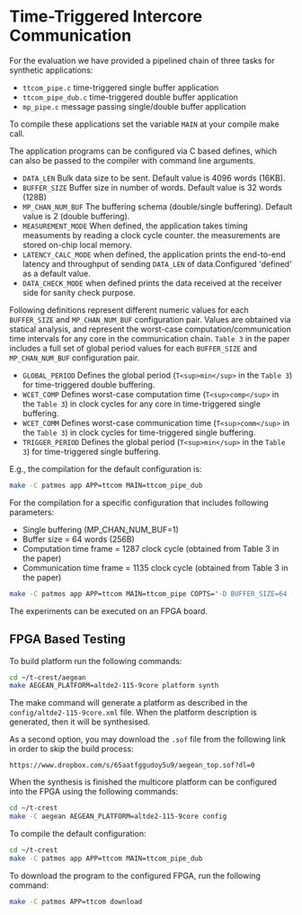 # Time-Triggered Intercore Communication

For the evaluation we have provided a pipelined chain of three tasks
for synthetic applications: 

 * `ttcom_pipe.c` time-triggered single buffer application
 * `ttcom_pipe_dub.c` time-triggered double buffer application
 * `mp_pipe.c` message passing single/double buffer application

To compile these applications set the variable `MAIN` at your compile make call.

The application programs can be configured via C based defines, 
which can also be passed to the compiler with command line arguments. 

 * `DATA_LEN` Bulk data size to be sent. Default value is 4096 words (16KB).
 * `BUFFER_SIZE` Buffer size in number of words. Default value is 32 words (128B)
 * `MP_CHAN_NUM_BUF` The buffering schema (double/single buffering). Default value is 2 (double buffering).
 * `MEASUREMENT_MODE` When defined, the application takes timing measuments by reading a clock cycle counter.
the measurements are stored on-chip local memory.
 * `LATENCY_CALC_MODE` when defined, the application prints the end-to-end latency and throughput of sending `DATA_LEN` of data.Configured 'defined' as a default value.
 * `DATA_CHECK_MODE` when defined prints the data received at the receiver side for sanity check purpose.

Following definitions represent different numeric values for each `BUFFER_SIZE` and `MP_CHAN_NUM_BUF` configuration pair.
Values are obtained via statical analysis, and represent the worst-case computation/communication time intervals for any core in the communication chain.
`Table 3` in the paper includes a full set of global period values for each `BUFFER_SIZE` and `MP_CHAN_NUM_BUF` configuration pair.
 * `GLOBAL_PERIOD` Defines the global period (`T<sup>min</sup>` in the `Table 3`) for time-triggered double buffering. 
 * `WCET_COMP` Defines worst-case computation time (`T<sup>comp</sup>` in the `Table 3`) in clock cycles for any core in time-triggered single buffering.
 * `WCET_COMM` Defines worst-case communication time (`T<sup>comm</sup>` in the `Table 3`) in clock cycles for time-triggered single buffering.
 * `TRIGGER_PERIOD` Defines the global period (`T<sup>min</sup>` in the `Table 3`) for time-triggered single buffering.


E.g., the compilation for the default configuration is:


```bash
make -C patmos app APP=ttcom MAIN=ttcom_pipe_dub
```

For the compilation for a specific configuration that includes following parameters:

* Single buffering (MP_CHAN_NUM_BUF=1)
* Buffer size = 64 words (256B)
* Computation time frame = 1287 clock cycle (obtained from Table 3 in the paper)
* Communication time frame = 1135 clock cycle (obtained from Table 3 in the paper)


```bash
make -C patmos app APP=ttcom MAIN=ttcom_pipe COPTS="-D BUFFER_SIZE=64 -D MP_CHAN_NUM_BUF=1 -D WCET_COMP=1287 -D WCET_COMM=1135"
```


The experiments can be executed on an FPGA board.


## FPGA Based Testing

To build platform run the following commands:  
```bash
cd ~/t-crest/aegean
make AEGEAN_PLATFORM=altde2-115-9core platform synth
```
The make command will generate a platform as described in the `config/altde2-115-9core.xml` file. 
When the platform description is generated, then it will be synthesised.

As a second option, you may download the `.sof` file from the following link in order to skip the build process:

`https://www.dropbox.com/s/65aatfggudoy5u9/aegean_top.sof?dl=0`

When the synthesis is finished the multicore platform can be configured 
into the FPGA using the following commands:
```bash
cd ~/t-crest
make -C aegean AEGEAN_PLATFORM=altde2-115-9core config
```
To compile the default configuration:
```bash
cd ~/t-crest
make -C patmos app APP=ttcom MAIN=ttcom_pipe_dub
```


To download the program to the configured FPGA, run the following command:
```bash
make -C patmos APP=ttcom download
```

